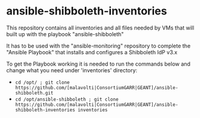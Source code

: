 # ansible-shibboleth-inventories
This repository contains all inventories and all files needed by VMs that will built up with the playbook "ansible-shibboleth"

It has to be used with the "ansible-monitoring" repository to complete the "Ansible Playbook" that installs and configures a Shibboleth IdP v3.x

To get the Playbook working it is needed to run the commands below and change what you need under 'inventories' directory:

   * ```cd /opt/ ; git clone https://github.com/[malavolti|ConsortiumGARR|GEANT]/ansible-shibboleth.git```
   * ```cd /opt/ansible-shibboleth ; git clone https://github.com/[malavolti|ConsortiumGARR|GEANT]/ansible-shibboleth-inventories inventories```
